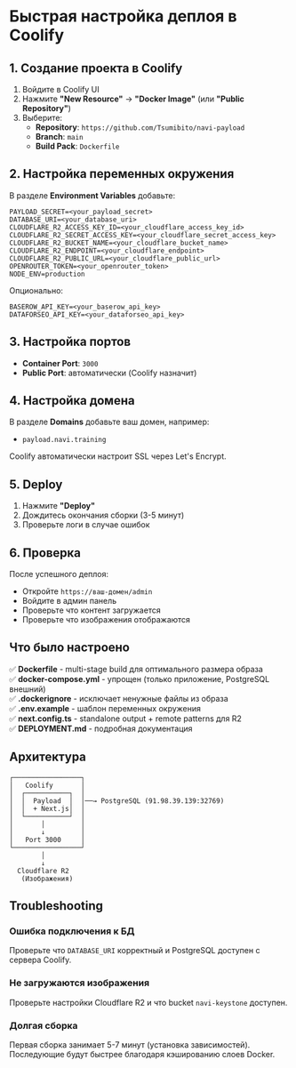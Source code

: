 # Быстрая настройка деплоя в Coolify

## 1. Создание проекта в Coolify

1. Войдите в Coolify UI
2. Нажмите **"New Resource"** → **"Docker Image"** (или **"Public Repository"**)
3. Выберите:
   - **Repository**: `https://github.com/Tsumibito/navi-payload`
   - **Branch**: `main`
   - **Build Pack**: `Dockerfile`

## 2. Настройка переменных окружения

В разделе **Environment Variables** добавьте:

```env
PAYLOAD_SECRET=<your_payload_secret>
DATABASE_URI=<your_database_uri>
CLOUDFLARE_R2_ACCESS_KEY_ID=<your_cloudflare_access_key_id>
CLOUDFLARE_R2_SECRET_ACCESS_KEY=<your_cloudflare_secret_access_key>
CLOUDFLARE_R2_BUCKET_NAME=<your_cloudflare_bucket_name>
CLOUDFLARE_R2_ENDPOINT=<your_cloudflare_endpoint>
CLOUDFLARE_R2_PUBLIC_URL=<your_cloudflare_public_url>
OPENROUTER_TOKEN=<your_openrouter_token>
NODE_ENV=production
```

Опционально:
```env
BASEROW_API_KEY=<your_baserow_api_key>
DATAFORSEO_API_KEY=<your_dataforseo_api_key>
```

## 3. Настройка портов

- **Container Port**: `3000`
- **Public Port**: автоматически (Coolify назначит)

## 4. Настройка домена

В разделе **Domains** добавьте ваш домен, например:
- `payload.navi.training`

Coolify автоматически настроит SSL через Let's Encrypt.

## 5. Deploy

1. Нажмите **"Deploy"**
2. Дождитесь окончания сборки (3-5 минут)
3. Проверьте логи в случае ошибок

## 6. Проверка

После успешного деплоя:
- Откройте `https://ваш-домен/admin`
- Войдите в админ панель
- Проверьте что контент загружается
- Проверьте что изображения отображаются

## Что было настроено

✅ **Dockerfile** - multi-stage build для оптимального размера образа  
✅ **docker-compose.yml** - упрощен (только приложение, PostgreSQL внешний)  
✅ **.dockerignore** - исключает ненужные файлы из образа  
✅ **.env.example** - шаблон переменных окружения  
✅ **next.config.ts** - standalone output + remote patterns для R2  
✅ **DEPLOYMENT.md** - подробная документация  

## Архитектура

```
┌─────────────────┐
│   Coolify       │
│  ┌───────────┐  │
│  │  Payload  │  │──→ PostgreSQL (91.98.39.139:32769)
│  │  + Next.js│  │
│  └───────────┘  │
│       │         │
│       ↓         │
│   Port 3000     │
└─────────────────┘
        │
        ↓
  Cloudflare R2
   (Изображения)
```

## Troubleshooting

### Ошибка подключения к БД
Проверьте что `DATABASE_URI` корректный и PostgreSQL доступен с сервера Coolify.

### Не загружаются изображения
Проверьте настройки Cloudflare R2 и что bucket `navi-keystone` доступен.

### Долгая сборка
Первая сборка занимает 5-7 минут (установка зависимостей). Последующие будут быстрее благодаря кэшированию слоев Docker.
